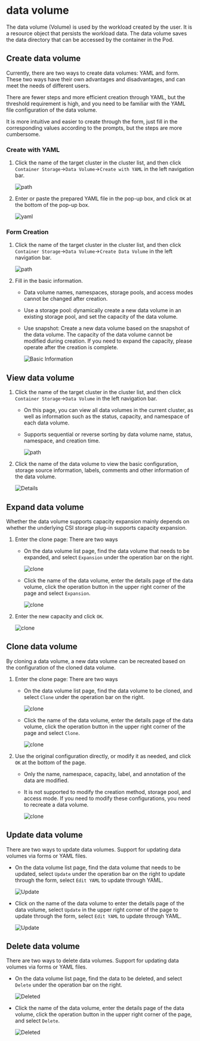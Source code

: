 # data volume

The data volume (Volume) is used by the workload created by the user. It is a resource object that persists the workload data. The data volume saves the data directory that can be accessed by the container in the Pod.

## Create data volume

Currently, there are two ways to create data volumes: YAML and form. These two ways have their own advantages and disadvantages, and can meet the needs of different users.

There are fewer steps and more efficient creation through YAML, but the threshold requirement is high, and you need to be familiar with the YAML file configuration of the data volume.

It is more intuitive and easier to create through the form, just fill in the corresponding values ​​according to the prompts, but the steps are more cumbersome.

### Create with YAML

1. Click the name of the target cluster in the cluster list, and then click `Container Storage`->`Data Volume`->`Create with YAML` in the left navigation bar.

    ![path](../../images/pvc01.png)

2. Enter or paste the prepared YAML file in the pop-up box, and click `OK` at the bottom of the pop-up box.

    ![yaml](../../images/pvc02.png)

### Form Creation

1. Click the name of the target cluster in the cluster list, and then click `Container Storage`->`Data Volume`->`Create Data Volume` in the left navigation bar.

    ![path](../../images/pvc03.png)

2. Fill in the basic information.

    - Data volume names, namespaces, storage pools, and access modes cannot be changed after creation.
    - Use a storage pool: dynamically create a new data volume in an existing storage pool, and set the capacity of the data volume.
    - Use snapshot: Create a new data volume based on the snapshot of the data volume. The capacity of the data volume cannot be modified during creation. If you need to expand the capacity, please operate after the creation is complete.

        ![Basic Information](../../images/pvc04.png)

## View data volume

1. Click the name of the target cluster in the cluster list, and then click `Container Storage`->`Data Volume` in the left navigation bar.

    - On this page, you can view all data volumes in the current cluster, as well as information such as the status, capacity, and namespace of each data volume.

    - Supports sequential or reverse sorting by data volume name, status, namespace, and creation time.

        ![path](../../images/pvc05.png)

2. Click the name of the data volume to view the basic configuration, storage source information, labels, comments and other information of the data volume.

    ![Details](../../images/pvc06.png)

## Expand data volume

Whether the data volume supports capacity expansion mainly depends on whether the underlying CSI storage plug-in supports capacity expansion.

1. Enter the clone page: There are two ways

    - On the data volume list page, find the data volume that needs to be expanded, and select `Expansion` under the operation bar on the right.

        ![clone](../../images/pvc14.png)

    - Click the name of the data volume, enter the details page of the data volume, click the operation button in the upper right corner of the page and select `Expansion`.

        ![clone](../../images/pvc15.png)

2. Enter the new capacity and click `OK`.

    ![clone](../../images/pvc16.png)

## Clone data volume

By cloning a data volume, a new data volume can be recreated based on the configuration of the cloned data volume.

1. Enter the clone page: There are two ways

    - On the data volume list page, find the data volume to be cloned, and select `Clone` under the operation bar on the right.

        ![clone](../../images/pvc11.png)

    - Click the name of the data volume, enter the details page of the data volume, click the operation button in the upper right corner of the page and select `Clone`.

        ![clone](../../images/pvc13.png)

2. Use the original configuration directly, or modify it as needed, and click `OK` at the bottom of the page.

    - Only the name, namespace, capacity, label, and annotation of the data are modified.
    - It is not supported to modify the creation method, storage pool, and access mode. If you need to modify these configurations, you need to recreate a data volume.

        ![clone](../../images/pvc12.png)

## Update data volume

There are two ways to update data volumes. Support for updating data volumes via forms or YAML files.

- On the data volume list page, find the data volume that needs to be updated, select `Update` under the operation bar on the right to update through the form, select `Edit YAML` to update through YAML.

    ![Update](../../images/pvc07.png)

- Click on the name of the data volume to enter the details page of the data volume, select `Update` in the upper right corner of the page to update through the form, select `Edit YAML` to update through YAML.

    ![Update](../../images/pvc08.png)

## Delete data volume

There are two ways to delete data volumes. Support for updating data volumes via forms or YAML files.

- On the data volume list page, find the data to be deleted, and select `Delete` under the operation bar on the right.

    ![Deleted](../../images/pvc09.png)

- Click the name of the data volume, enter the details page of the data volume, click the operation button in the upper right corner of the page, and select `Delete`.

    ![Deleted](../../images/pvc10.png)